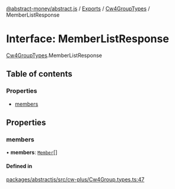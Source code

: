[@abstract-money/abstract.js](../README.md) / [Exports](../modules.md) / [Cw4GroupTypes](../modules/Cw4GroupTypes.md) / MemberListResponse

# Interface: MemberListResponse

[Cw4GroupTypes](../modules/Cw4GroupTypes.md).MemberListResponse

## Table of contents

### Properties

- [members](Cw4GroupTypes.MemberListResponse.md#members)

## Properties

### members

• **members**: [`Member`](Cw4GroupTypes.Member.md)[]

#### Defined in

[packages/abstractjs/src/cw-plus/Cw4Group.types.ts:47](https://github.com/AbstractSDK/frontend/blob/07410073/packages/abstractjs/src/cw-plus/Cw4Group.types.ts#L47)
